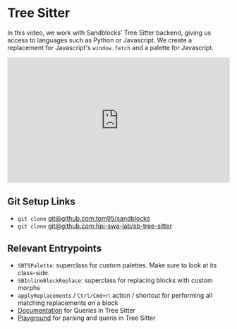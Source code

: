 # Tree Sitter

In this video, we work with Sandblocks' Tree Sitter backend, giving us access to languages such as Python or Javascript.
We create a replacement for Javascript's `window.fetch` and a palette for Javascript.

<div style="position: relative; padding-bottom: 56.25%; height: 0; overflow: hidden; max-width: 100%;"><iframe style="position: absolute; top: 0; left: 0; width: 100%; height: 100%;" src="https://player.vimeo.com/video/643502024" width="640" height="360" frameborder="0" allow="autoplay; fullscreen; picture-in-picture" allowfullscreen></iframe></div>

## Git Setup Links
* `git clone` [git@github.com:tom95/sandblocks](https://github.com/tom95/sandblocks)
* `git clone` [git@github.com:hpi-swa-lab/sb-tree-sitter](https://github.com/hpi-swa-lab/sb-tree-sitter)

## Relevant Entrypoints

* `SBTSPalette`: superclass for custom palettes. Make sure to look at its class-side.
* `SBInlineBlockReplace`: superclass for replacing blocks with custom morphs
* `applyReplacements` / `Ctrl/Cmd+r`: action / shortcut for performing all matching replacements on a block
* [Documentation](https://tree-sitter.github.io/tree-sitter/using-parsers#pattern-matching-with-queries) for Queries in Tree Sitter
* [Playground](https://tree-sitter.github.io/tree-sitter/playground) for parsing and queris in Tree Sitter
